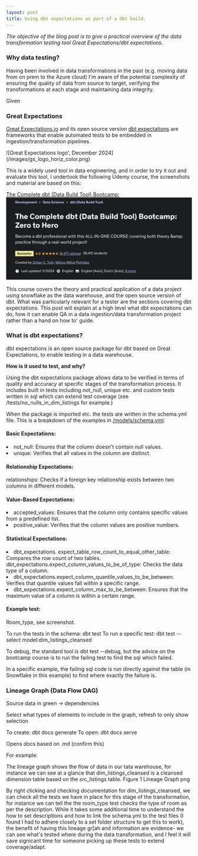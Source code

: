 ```yaml
---
layout: post
title: Using dbt expectations as part of a dbt build.
---
```


<i> The objective of the blog post is to give a practical overview of the data transformation testing tool Great Expectations/dbt expectations. </i>

### Why data testing?

Having been involved in data transformations in the past (e.g. moving data from on prem to the Azure cloud) I'm aware of the potential complexity of ensuring the quality of data from source to target, verifying the transformations at each stage and maintaining data integrity.

Given

### Great Expectations

[Great Expectations.io](https://greatexpectations.io/) and its open source version [dbt expectations](https://github.com/calogica/dbt-expectations) are frameworks that enable automated tests to be embedded in ingestion/transformation pipelines.

<GE Image>
![Great Expectations logo', December 2024](/images/gx_logo_horiz_color.png)

This is a widely used tool in data engineering, and in order to try it out and evaluate this tool, I undertook the following Udemy course, the screenshots and material are based on this:

[The Complete dbt (Data Build Tool) Bootcamp:](https://www.udemy.com/course/complete-dbt-data-build-tool-bootcamp-zero-to-hero-learn-dbt)
![dbt bootcamp](/images/dbtHeroUdemy.png)

This course covers the theory and practical application of a data project using snowflake as the data warehouse, and the open source version of dbt. What was particularly relevant for a tester are the sections covering dbt expectations<add link>. This post will explain at a high level what dbt expectations can do, how it can enable QA in a data ingestion/data transformation project rather than a hand on how to' guide.

### What is dbt expectations?

dbt expectations is an open source package for dbt based on Great Expectations, to enable testing in a data warehouse.

<b> How is it used to test, and why? </b>

Using the dbt expectations package allows data to be verified in terms of quality and accuracy at specific stages of the transformation process. It includes built in tests including not_null, unique etc. and custom tests written in sql which can extend test coverage (see /tests/no_nulls_in_dim_listings for example.)

When the package is imported etc. the tests are written in the schema.yml file. This is a breakdown of the examples in [/models/schema.yml](https://github.com/dp2020-dev/completeDbtBootcamp/blob/main/models/schema.yml):

#### Basic Expectations:

<li>not_null: Ensures that the column doesn't contain null values.</li>
<li>unique: Verifies that all values in the column are distinct.</li>

#### Relationship Expectations:

</li>relationships: Checks if a foreign key relationship exists between two columns in different models.</li>

#### Value-Based Expectations:

<li>accepted_values: Ensures that the column only contains specific values from a predefined list.</li>
<li>positive_value:</b> Verifies that the column values are positive numbers.</li>

#### Statistical Expectations:

<li>dbt_expectations. expect_table_row_count_to_equal_other_table: Compares the row count of two tables.</li>

</li>dbt_expectations.expect_column_values_to_be_of_type: Checks the data type of a column.</li>
<li>dbt_expectations.expect_column_quantile_values_to_be_between: Verifies that quantile values fall within a specific range.</li>
<li>dbt_expectations.expect_column_max_to_be_between: Ensures that the maximum value of a column is within a certain range.</li>

#### Example test:

Room_type, see screenshot.

To run the tests in the schema:
dbt test
To run a specific test:
dbt test --select model:dim_listings_cleansed

To debug, the standard tool is dbt test --debug, but the advice on the bootcamp course is to run the failing test to find the sql which failed.

In a specific example, the failing sql code is run directly against the table (in Snowflake in this example) to find where exactly the failure is.

### Lineage Graph (Data Flow DAG)

Source data in green -> dependencies

Select what types of elements to include in the graph, refresh to only show selection

To create: dbt docs generate
To open: dbt docs serve

Opens docs based on .md (confirm this)

For example:

The lineage graph shows the flow of data in our tata warehouse, for instance we can see at a glance that dim_listings_cleansed is a cleansed dimension table based on the src_listings table.
Figure 1 Lineage Graph png

By right clicking and checking documentation for dim_listings_cleansed, we can check all the tests we have in place for this stage of the transformation, for instance we can tell the the room_type test checks the type of room as per the description. While it takes some additional time to understand the how to set descriptions and how to link the schema.yml to the test files (I found I had to adhere closely to a set folder structure to get this to work), the benefit of having this lineage gr[ah and information are evidence- we can see what's tested where during the data transformation, and I feel it will save signicant time for someone picking up these tests to extend coverage/adapt.
